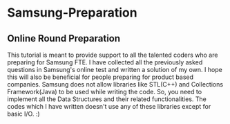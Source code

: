 # Samsung-Preparation
## Online Round Preparation

This tutorial is meant to provide support to all the talented coders who are preparing for Samsung FTE. I have collected all the previously asked questions in Samsung's online test and written a solution of my own. I hope this will also be beneficial for people preparing for product based companies. Samsung does not allow libraries like STL(C++) and Collections Framework(Java) to be used while writing the code. So, you need to implement all the Data Structures and their related functionalities. The codes which I have written doesn't use any of these libraries except for basic I/O. :) 
